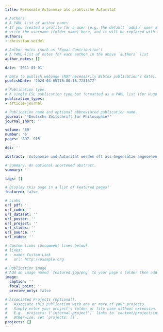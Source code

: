 ```yaml
---
title: Personale Autonomie als praktische Autorität

# Authors
# A YAML list of author names
# If you created a profile for a user (e.g. the default `admin` user at `content/authors/admin/`), 
# write the username (folder name) here, and it will be replaced with their full name and linked to their profile.
authors:
- christian.seidel

# Author notes (such as 'Equal Contribution')
# A YAML list of notes for each author in the above `authors` list
author_notes: []

date: '2011-01-01'

# Date to publish webpage (NOT necessarily Bibtex publication's date).
publishDate: '2024-04-05T15:00:16.723137Z'

# Publication type.
# A single CSL publication type but formatted as a YAML list (for Hugo requirements).
publication_types:
- article-journal

# Publication name and optional abbreviated publication name.
journal: '*Deutsche Zeitschrift für Philosophie*'
journal_short: ''

volume: '59'
number: '6'
pages: '897--915'

doi: ''

abstract: 'Autonomie und Autorität werden oft als Gegensätze angesehen. In diesem Aufsatz argumentiere ich dafür, dass Autonomie vielmehr als eine bereichsspezifische Form von (praktischer) Autorität anzusehen ist und dass diese Sichtweise dabei hilft, Bedingungen für die Autonomie von Personen zu identifizieren. Dazu werden zunächst Parallelen zwischen den Funktionsweisen der beiden Begriffe AUTONOMIE und AUTORITÄT aufgezeigt und dann herausgearbeitet, welche Anforderungen sich daraus an eine Konzeption personaler Autonomie ergeben. Ich werde dann zeigen, dass die Schwierigkeiten, mit denen einige internalistische und externalistische Autonomiekonzeptionen konfrontiert sind, ihren Ursprung darin haben, dass beide Ansätze ein falsches Bild von der Grundlage haben, auf der die für Autonomie charakteristische Form praktischer Autorität beruht. Abschließend werde ich eine Konzeption vorstellen, in der diese Grundlage durch die Mündigkeit, Wehrhaftigkeit und Mitsprache einer Person konstituiert wird: Eine Person ist demnach in dem Maße autonom, in dem sie ihre eigenen Angelegenheiten regeln, sich gegen fremde Eingriffe zur Wehr setzen und in gemeinschaftlichen Angelegenheiten mitreden kann.'

# Summary. An optional shortened abstract.
summary: ''

tags: []

# Display this page in a list of Featured pages?
featured: false

# Links
url_pdf: ''
url_code: ''
url_dataset: ''
url_poster: ''
url_project: ''
url_slides: ''
url_source: ''
url_video: ''

# Custom links (uncomment lines below)
# links:
# - name: Custom Link
#   url: http://example.org

# Publication image
# Add an image named `featured.jpg/png` to your page's folder then add a caption below.
image:
  caption: ''
  focal_point: ''
  preview_only: false

# Associated Projects (optional).
#   Associate this publication with one or more of your projects.
#   Simply enter your project's folder or file name without extension.
#   E.g. `projects: ['internal-project']` links to `content/project/internal-project/index.md`.
#   Otherwise, set `projects: []`.
projects: []
---
```


<!--- Add the **full text** or **supplementary notes** for the publication here using Markdown formatting. --->
